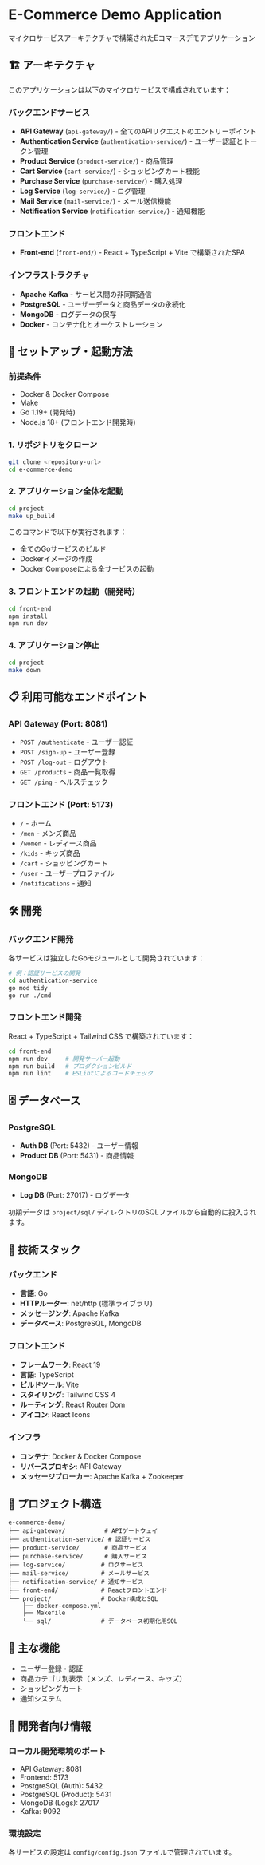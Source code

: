 # E-Commerce Demo Application

マイクロサービスアーキテクチャで構築されたEコマースデモアプリケーション

## 🏗️ アーキテクチャ

このアプリケーションは以下のマイクロサービスで構成されています：

### バックエンドサービス
- **API Gateway** (`api-gateway/`) - 全てのAPIリクエストのエントリーポイント
- **Authentication Service** (`authentication-service/`) - ユーザー認証とトークン管理
- **Product Service** (`product-service/`) - 商品管理
- **Cart Service** (`cart-service/`) - ショッピングカート機能
- **Purchase Service** (`purchase-service/`) - 購入処理
- **Log Service** (`log-service/`) - ログ管理
- **Mail Service** (`mail-service/`) - メール送信機能
- **Notification Service** (`notification-service/`) - 通知機能

### フロントエンド
- **Front-end** (`front-end/`) - React + TypeScript + Vite で構築されたSPA

### インフラストラクチャ
- **Apache Kafka** - サービス間の非同期通信
- **PostgreSQL** - ユーザーデータと商品データの永続化
- **MongoDB** - ログデータの保存
- **Docker** - コンテナ化とオーケストレーション

## 🚀 セットアップ・起動方法

### 前提条件
- Docker & Docker Compose
- Make
- Go 1.19+ (開発時)
- Node.js 18+ (フロントエンド開発時)

### 1. リポジトリをクローン
```bash
git clone <repository-url>
cd e-commerce-demo
```

### 2. アプリケーション全体を起動
```bash
cd project
make up_build
```

このコマンドで以下が実行されます：
- 全てのGoサービスのビルド
- Dockerイメージの作成
- Docker Composeによる全サービスの起動

### 3. フロントエンドの起動（開発時）
```bash
cd front-end
npm install
npm run dev
```

### 4. アプリケーション停止
```bash
cd project
make down
```

## 📋 利用可能なエンドポイント

### API Gateway (Port: 8081)
- `POST /authenticate` - ユーザー認証
- `POST /sign-up` - ユーザー登録
- `POST /log-out` - ログアウト
- `GET /products` - 商品一覧取得
- `GET /ping` - ヘルスチェック

### フロントエンド (Port: 5173)
- `/` - ホーム
- `/men` - メンズ商品
- `/women` - レディース商品
- `/kids` - キッズ商品
- `/cart` - ショッピングカート
- `/user` - ユーザープロファイル
- `/notifications` - 通知

## 🛠️ 開発

### バックエンド開発
各サービスは独立したGoモジュールとして開発されています：

```bash
# 例：認証サービスの開発
cd authentication-service
go mod tidy
go run ./cmd
```

### フロントエンド開発
React + TypeScript + Tailwind CSS で構築されています：

```bash
cd front-end
npm run dev     # 開発サーバー起動
npm run build   # プロダクションビルド
npm run lint    # ESLintによるコードチェック
```

## 🗄️ データベース

### PostgreSQL
- **Auth DB** (Port: 5432) - ユーザー情報
- **Product DB** (Port: 5431) - 商品情報

### MongoDB
- **Log DB** (Port: 27017) - ログデータ

初期データは `project/sql/` ディレクトリのSQLファイルから自動的に投入されます。

## 🔧 技術スタック

### バックエンド
- **言語**: Go
- **HTTPルーター**: net/http (標準ライブラリ)
- **メッセージング**: Apache Kafka
- **データベース**: PostgreSQL, MongoDB

### フロントエンド
- **フレームワーク**: React 19
- **言語**: TypeScript
- **ビルドツール**: Vite
- **スタイリング**: Tailwind CSS 4
- **ルーティング**: React Router Dom
- **アイコン**: React Icons

### インフラ
- **コンテナ**: Docker & Docker Compose
- **リバースプロキシ**: API Gateway
- **メッセージブローカー**: Apache Kafka + Zookeeper

## 📁 プロジェクト構造

```
e-commerce-demo/
├── api-gateway/           # APIゲートウェイ
├── authentication-service/ # 認証サービス
├── product-service/       # 商品サービス
├── purchase-service/      # 購入サービス
├── log-service/          # ログサービス
├── mail-service/         # メールサービス
├── notification-service/ # 通知サービス
├── front-end/            # Reactフロントエンド
└── project/              # Docker構成とSQL
    ├── docker-compose.yml
    ├── Makefile
    └── sql/              # データベース初期化用SQL
```

## 🎯 主な機能

- ユーザー登録・認証
- 商品カテゴリ別表示（メンズ、レディース、キッズ）
- ショッピングカート
- 通知システム

## 🔗 開発者向け情報

### ローカル開発環境のポート
- API Gateway: 8081
- Frontend: 5173
- PostgreSQL (Auth): 5432
- PostgreSQL (Product): 5431
- MongoDB (Logs): 27017
- Kafka: 9092

### 環境設定
各サービスの設定は `config/config.json` ファイルで管理されています。
